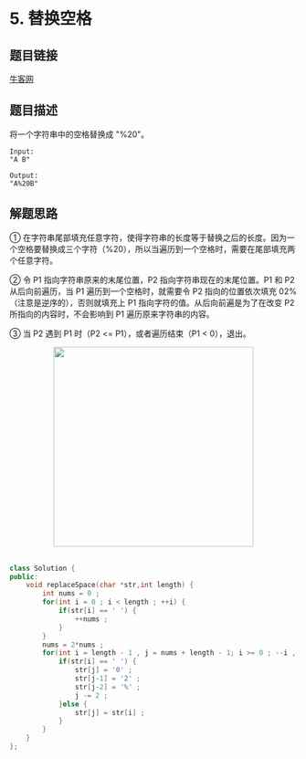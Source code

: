 # 5. 替换空格

## 题目链接

[牛客网](https://www.nowcoder.com/practice/4060ac7e3e404ad1a894ef3e17650423?tpId=13&tqId=11155&tPage=1&rp=1&ru=/ta/coding-interviews&qru=/ta/coding-interviews/question-ranking&from=cyc_github)

## 题目描述


将一个字符串中的空格替换成 "%20"。

```text
Input:
"A B"

Output:
"A%20B"
```

## 解题思路

① 在字符串尾部填充任意字符，使得字符串的长度等于替换之后的长度。因为一个空格要替换成三个字符（%20），所以当遍历到一个空格时，需要在尾部填充两个任意字符。

② 令 P1 指向字符串原来的末尾位置，P2 指向字符串现在的末尾位置。P1 和 P2 从后向前遍历，当 P1 遍历到一个空格时，就需要令 P2 指向的位置依次填充 02%（注意是逆序的），否则就填充上 P1 指向字符的值。从后向前遍是为了在改变 P2 所指向的内容时，不会影响到 P1 遍历原来字符串的内容。

③ 当 P2 遇到 P1 时（P2 <= P1），或者遍历结束（P1 < 0），退出。



<div align="center"> <img src="https://cs-notes-1256109796.cos.ap-guangzhou.myqcloud.com/f7c1fea2-c1e7-4d31-94b5-0d9df85e093c.gif" width="350px"> </div><br>

```C++
class Solution {
public:
	void replaceSpace(char *str,int length) {
        int nums = 0 ; 
        for(int i = 0 ; i < length ; ++i) {
            if(str[i] == ' ') {
                ++nums ; 
            }
        }
        nums = 2*nums ; 
        for(int i = length - 1 , j = nums + length - 1; i >= 0 ; --i , --j) {
            if(str[i] == ' ') {
                str[j] = '0' ; 
                str[j-1] = '2' ; 
                str[j-2] = '%' ; 
                j -= 2 ;
            }else {
                str[j] = str[i] ; 
            }
        }
	}
};
```